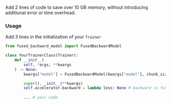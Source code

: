 Add 2 lines of code to save over 10 GB memory, without introducing additional error or time overhead.

### Usage
Add 3 lines in the initialization of your `Trainer`
```python
from fused_backward_model import FusedBackwardModel

class YourTrainerClass(Trainer):
    def __init__(
        self, *args, **kwargs
    ) -> None:
        kwargs["model"] = FusedBackwardModel(kwargs["model"], chunk_size=200) # wrap the 

        super().__init__(**kwargs)
        self.accelerator.backward = lambda loss: None # backward is fused with forward, no need to call accelerator.backward
        
        ... # your code
```